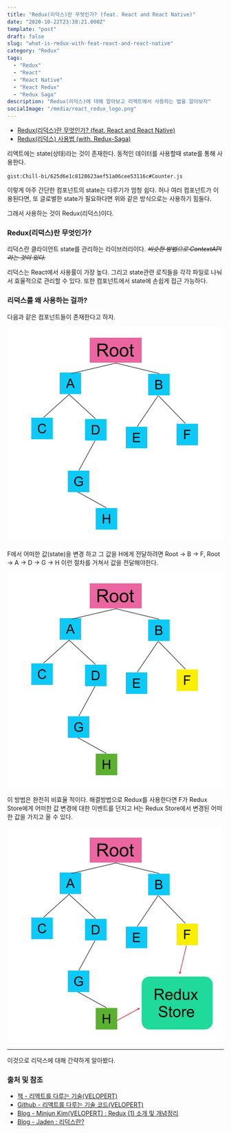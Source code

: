 ```yaml
---
title: "Redux(리덕스)란 무엇인가? (feat. React and React Native)"
date: "2020-10-22T23:38:21.000Z"
template: "post"
draft: false
slug: "what-is-redux-with-feat-react-and-react-native"
category: "Redux"
tags:
  - "Redux"
  - "React"
  - "React Native"
  - "React Redux"
  - "Redux Saga"
description: "Redux(리덕스)에 대해 알아보고 리액트에서 사용하는 법을 알아보자"
socialImage: "/media/react_redux_logo.png"
---
```


- [Redux(리덕스)란 무엇인가? (feat. React and React Native)](/posts/what-is-redux-with-feat-react-and-react-native)
- [Redux(리덕스) 사용법 (with. Redux-Saga)](/posts/how-to-use-redux-with-redux-saga)

리액트에는 state(상태)라는 것이 존재한다. 동적인 데이터를 사용할때 state를 통해 사용한다.

`gist:Chill-bi/625d6e1c8128623aef51a06cee53116c#Counter.js`

이렇게 아주 간단한 컴포넌트의 state는 다루기가 엄청 쉽다. 허나 여러 컴포넌트가 이용된다면, 또 글로벌한 state가 필요하다면 위와 같은 방식으로는 사용하기 힘들다.

그래서 사용하는 것이 Redux(리덕스)이다.

### Redux(리덕스)란 무엇인가?
리덕스란 클라이언트 state를 관리하는 라이브러리이다. <del>*비슷한 방법으로 ContextAPI라는 것이 있다.*</del>

리덕스는 React에서 사용률이 가장 높다. 그리고 state관련 로직들을 각각 파일로 나눠서 효율적으로 관리할 수 있다. 또한 컴포넌트에서 state에 손쉽게 접근 가능하다.

### 리덕스를 왜 사용하는 걸까?
다음과 같은 컴포넌트들이 존재한다고 하자.

![state_1.png](/media/state_1.png)

F에서 어떠한 값(state)을 변경 하고 그 값을 H에게 전달하려면 Root -> B -> F, Root -> A -> D -> G -> H 이런 절차를 거쳐서 값을 전달해야한다.

![state_2.png](/media/state_2.png)

이 방법은 완전히 비효율 적이다. 해결방법으로 Redux를 사용한다면 F가 Redux Store에게 어떠한 값 변경에 대한 이벤트를 던지고 H는 Redux Store에서 변경된 어떠한 값을 가지고 올 수 있다.

![state_3.png](/media/state_3.png)

---

이것으로 리덕스에 대해 간략하게 알아봤다.


### 출처 및 참조
- [책 - 리엑트를 다루는 기술(VELOPERT)](http://www.yes24.com/Product/Goods/78233628?OzSrank=1)
- [Github - 리액트를 다루는 기술 코드(VELOPERT)](https://github.com/velopert/learning-react)
- [Blog - Minjun Kim(VELOPERT) : Redux (1) 소개 및 개념정리](https://velog.io/@velopert/Redux-1-%EC%86%8C%EA%B0%9C-%EB%B0%8F-%EA%B0%9C%EB%85%90%EC%A0%95%EB%A6%AC-zxjlta8ywt)
- [Blog - Jaden : 리덕스란?](https://blog.naver.com/yjdev/222123299620)